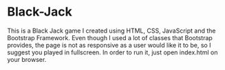 # Black-Jack
This is a Black Jack game I created using HTML, CSS, JavaScript and the Bootstrap Framework. Even though I used a lot of classes that Bootstrap provides, the page is not as responsive as a user would like it to be, so I suggest you played in fullscreen.
In order to run it, just open index.html on your browser.
